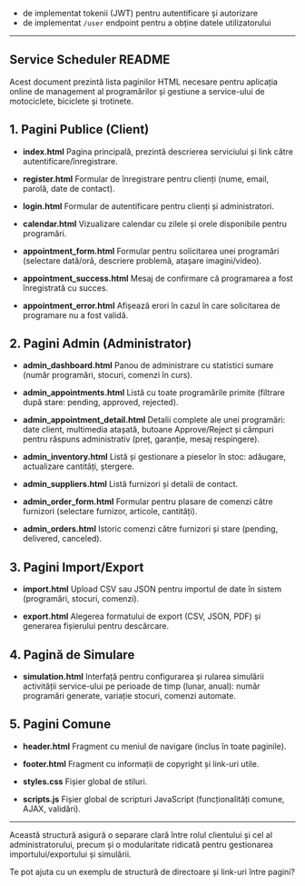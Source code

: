 - de implementat tokenii (JWT) pentru autentificare și autorizare
- de implementat `/user` endpoint pentru a obține datele utilizatorului
****


## Service Scheduler README

Acest document prezintă lista paginilor HTML necesare pentru aplicația online de management al programărilor și gestiune a service-ului de motociclete, biciclete și trotinete.

## 1. Pagini Publice (Client)

* **index.html**
  Pagina principală, prezintă descrierea serviciului și link către autentificare/înregistrare.

* **register.html**
  Formular de înregistrare pentru clienți (nume, email, parolă, date de contact).

* **login.html**
  Formular de autentificare pentru clienți și administratori.

* **calendar.html**
  Vizualizare calendar cu zilele și orele disponibile pentru programări.

* **appointment\_form.html**
  Formular pentru solicitarea unei programări (selectare dată/oră, descriere problemă, atașare imagini/video).

* **appointment\_success.html**
  Mesaj de confirmare că programarea a fost înregistrată cu succes.

* **appointment\_error.html**
  Afișează erori în cazul în care solicitarea de programare nu a fost validă.

## 2. Pagini Admin (Administrator)

* **admin\_dashboard.html**
  Panou de administrare cu statistici sumare (număr programări, stocuri, comenzi în curs).

* **admin\_appointments.html**
  Listă cu toate programările primite (filtrare după stare: pending, approved, rejected).

* **admin\_appointment\_detail.html**
  Detalii complete ale unei programări: date client, multimedia atașată, butoane Approve/Reject și câmpuri pentru răspuns administrativ (preț, garanție, mesaj respingere).

* **admin\_inventory.html**
  Listă și gestionare a pieselor în stoc: adăugare, actualizare cantități, ștergere.

* **admin\_suppliers.html**
  Listă furnizori și detalii de contact.

* **admin\_order\_form.html**
  Formular pentru plasare de comenzi către furnizori (selectare furnizor, articole, cantități).

* **admin\_orders.html**
  Istoric comenzi către furnizori și stare (pending, delivered, canceled).

## 3. Pagini Import/Export

* **import.html**
  Upload CSV sau JSON pentru importul de date în sistem (programări, stocuri, comenzi).

* **export.html**
  Alegerea formatului de export (CSV, JSON, PDF) și generarea fișierului pentru descărcare.

## 4. Pagină de Simulare

* **simulation.html**
  Interfață pentru configurarea și rularea simulării activității service-ului pe perioade de timp (lunar, anual): număr programări generate, variație stocuri, comenzi automate.

## 5. Pagini Comune

* **header.html**
  Fragment cu meniul de navigare (inclus în toate paginile).

* **footer.html**
  Fragment cu informații de copyright și link-uri utile.

* **styles.css**
  Fișier global de stiluri.

* **scripts.js**
  Fișier global de scripturi JavaScript (funcționalități comune, AJAX, validări).

---

Această structură asigură o separare clară între rolul clientului și cel al administratorului, precum și o modularitate ridicată pentru gestionarea importului/exportului și simulării.

Te pot ajuta cu un exemplu de structură de directoare și link-uri între pagini?
